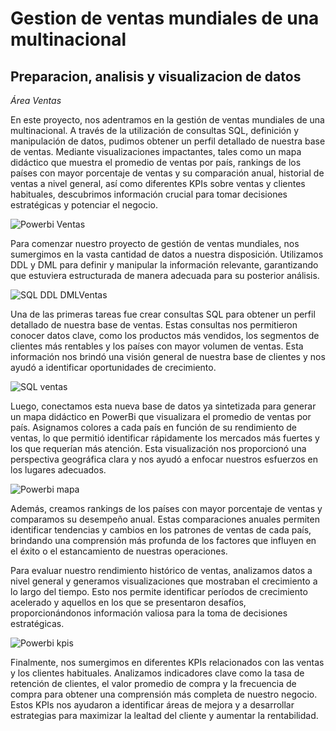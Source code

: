 # Gestion de ventas mundiales de una multinacional
## Preparacion, analisis y visualizacion de datos

<em>Área Ventas</em>

En este proyecto, nos adentramos en la gestión de ventas mundiales de una multinacional. A través de la utilización de consultas SQL, definición y manipulación de datos, pudimos obtener un perfil detallado de nuestra base de ventas. Mediante visualizaciones impactantes, tales como un mapa didáctico que muestra el promedio de ventas por país, rankings de los países con mayor porcentaje de ventas y su comparación anual, historial de ventas a nivel general, así como diferentes KPIs sobre ventas y clientes habituales, descubrimos información crucial para tomar decisiones estratégicas y potenciar el negocio.

![Powerbi Ventas](https://github.com/javierahartog/Portfolio/assets/134547879/4f5e6d00-253d-4498-8795-a1d61dfcb87a)

Para comenzar nuestro proyecto de gestión de ventas mundiales, nos sumergimos en la vasta cantidad de datos a nuestra disposición. Utilizamos DDL y DML para definir y manipular la información relevante, garantizando que estuviera estructurada de manera adecuada para su posterior análisis.

![SQL DDL DMLVentas](https://github.com/javierahartog/Portfolio/assets/134547879/c3cd0817-b05d-4fb8-880b-cc61e9cbf95e)

Una de las primeras tareas fue crear consultas SQL para obtener un perfil detallado de nuestra base de ventas. Estas consultas nos permitieron conocer datos clave, como los productos más vendidos, los segmentos de clientes más rentables y los países con mayor volumen de ventas. Esta información nos brindó una visión general de nuestra base de clientes y nos ayudó a identificar oportunidades de crecimiento.

![SQL ventas](https://github.com/javierahartog/Portfolio/assets/134547879/6595880f-b62e-4601-9913-9407e0d59bb3)

Luego, conectamos esta nueva base de datos ya sintetizada para generar un mapa didáctico en PowerBi que visualizara el promedio de ventas por país. Asignamos colores a cada país en función de su rendimiento de ventas, lo que permitió identificar rápidamente los mercados más fuertes y los que requerían más atención. Esta visualización nos proporcionó una perspectiva geográfica clara y nos ayudó a enfocar nuestros esfuerzos en los lugares adecuados.

![Powerbi mapa](https://github.com/javierahartog/Portfolio/assets/134547879/9ff9b6cf-9ce2-4ca0-be44-0d4bed3b6692)

Además, creamos rankings de los países con mayor porcentaje de ventas y comparamos su desempeño anual. Estas comparaciones anuales permiten identificar tendencias y cambios en los patrones de ventas de cada país, brindando una comprensión más profunda de los factores que influyen en el éxito o el estancamiento de nuestras operaciones.

Para evaluar nuestro rendimiento histórico de ventas, analizamos datos a nivel general y generamos visualizaciones que mostraban el crecimiento a lo largo del tiempo. Esto nos permite identificar períodos de crecimiento acelerado y aquellos en los que se presentaron desafíos, proporcionándonos información valiosa para la toma de decisiones estratégicas.

![Powerbi kpis](https://github.com/javierahartog/Portfolio/assets/134547879/72c86cad-a80f-4e18-afff-0861a4d742ea)

Finalmente, nos sumergimos en diferentes KPIs relacionados con las ventas y los clientes habituales. Analizamos indicadores clave como la tasa de retención de clientes, el valor promedio de compra y la frecuencia de compra para obtener una comprensión más completa de nuestro negocio. Estos KPIs nos ayudaron a identificar áreas de mejora y a desarrollar estrategias para maximizar la lealtad del cliente y aumentar la rentabilidad.
